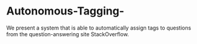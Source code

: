 # Autonomous-Tagging-
We present a system that is able to automatically assign tags to questions from the question-answering site StackOverflow.
